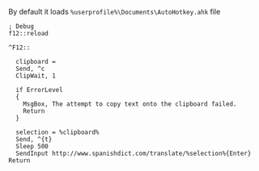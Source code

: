 By default it loads `%userprofile%\Documents\AutoHotkey.ahk` file

```
; Debug
f12::reload
```

```
^F12::

  clipboard =
  Send, ^c
  ClipWait, 1

  if ErrorLevel
  {
    MsgBox, The attempt to copy text onto the clipboard failed.
    Return
  }

  selection = %clipboard%
  Send, ^{t}
  Sleep 500
  SendInput http://www.spanishdict.com/translate/%selection%{Enter}
Return
```
